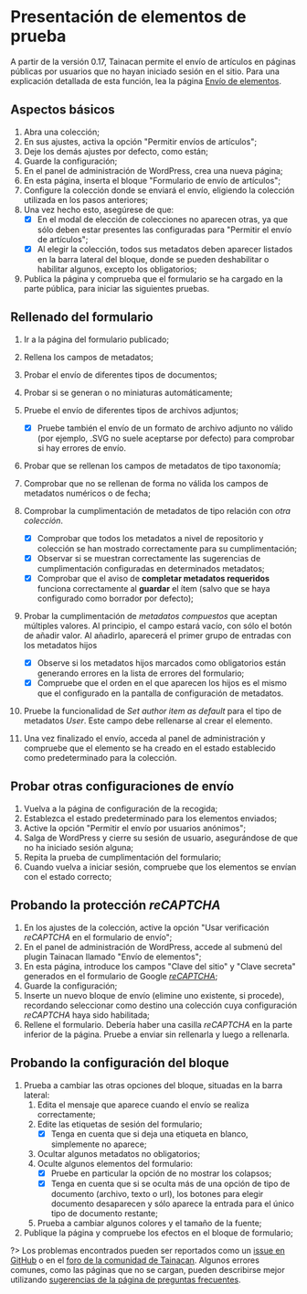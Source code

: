 # Presentación de elementos de prueba

A partir de la versión 0.17, Tainacan permite el envío de artículos en páginas públicas por usuarios que no hayan iniciado sesión en el sitio. Para una explicación detallada de esta función, lea la página [Envío de elementos](/es-mx/item-submission.md).

## Aspectos básicos

1. Abra una colección;
2. En sus ajustes, activa la opción "Permitir envíos de artículos";
3. Deje los demás ajustes por defecto, como están;
4. Guarde la configuración;
5. En el panel de administración de WordPress, crea una nueva página;
6. En esta página, inserta el bloque "Formulario de envío de artículos";
7. Configure la colección donde se enviará el envío, eligiendo la colección utilizada en los pasos anteriores;
8. Una vez hecho esto, asegúrese de que:
   - [x] En el modal de elección de colecciones no aparecen otras, ya que sólo deben estar presentes las configuradas para "Permitir el envío de artículos";
   - [x] Al elegir la colección, todos sus metadatos deben aparecer listados en la barra lateral del bloque, donde se pueden deshabilitar o habilitar algunos, excepto los obligatorios;
9. Publica la página y comprueba que el formulario se ha cargado en la parte pública, para iniciar las siguientes pruebas.

## Rellenado del formulario

1. Ir a la página del formulario publicado;
2. Rellena los campos de metadatos;
3. Probar el envío de diferentes tipos de documentos;
4. Probar si se generan o no miniaturas automáticamente;
5. Pruebe el envío de diferentes tipos de archivos adjuntos;
   - [x] Pruebe también el envío de un formato de archivo adjunto no válido (por ejemplo, .SVG no suele aceptarse por defecto) para comprobar si hay errores de envío.
6. Probar que se rellenan los campos de metadatos de tipo taxonomía;
7. Comprobar que no se rellenan de forma no válida los campos de metadatos numéricos o de fecha;
8. Comprobar la cumplimentación de metadatos de tipo relación con _otra colección_.

   - [x] Comprobar que todos los metadatos a nivel de repositorio y colección se han mostrado correctamente para su cumplimentación;
   - [x] Observar si se muestran correctamente las sugerencias de cumplimentación configuradas en determinados metadatos;
   - [x] Comprobar que el aviso de **completar metadatos requeridos** funciona correctamente al **guardar** el ítem (salvo que se haya configurado como borrador por defecto);

9. Probar la cumplimentación de _metadatos compuestos_ que aceptan múltiples valores. Al principio, el campo estará vacío, con sólo el botón de añadir valor. Al añadirlo, aparecerá el primer grupo de entradas con los metadatos hijos

   - [x] Observe si los metadatos hijos marcados como obligatorios están generando errores en la lista de errores del formulario;
   - [x] Compruebe que el orden en el que aparecen los hijos es el mismo que el configurado en la pantalla de configuración de metadatos.

10. Pruebe la funcionalidad de _Set author item as default_ para el tipo de metadatos _User_. Este campo debe rellenarse al crear el elemento.
11. Una vez finalizado el envío, acceda al panel de administración y compruebe que el elemento se ha creado en el estado establecido como predeterminado para la colección.

## Probar otras configuraciones de envío

1. Vuelva a la página de configuración de la recogida;
2. Establezca el estado predeterminado para los elementos enviados;
3. Active la opción "Permitir el envío por usuarios anónimos";
4. Salga de WordPress y cierre su sesión de usuario, asegurándose de que no ha iniciado sesión alguna;
5. Repita la prueba de cumplimentación del formulario;
6. Cuando vuelva a iniciar sesión, compruebe que los elementos se envían con el estado correcto;

## Probando la protección _reCAPTCHA_

1. En los ajustes de la colección, active la opción "Usar verificación _reCAPTCHA_ en el formulario de envío";
2. En el panel de administración de WordPress, accede al submenú del plugin Tainacan llamado "Envío de elementos";
3. En esta página, introduce los campos "Clave del sitio" y "Clave secreta" generados en el formulario de Google [_reCAPTCHA_](https://www.google.com/recaptcha/admin/create ":ignorar");
4. Guarde la configuración;
5. Inserte un nuevo bloque de envío (elimine uno existente, si procede), recordando seleccionar como destino una colección cuya configuración _reCAPTCHA_ haya sido habilitada;
6. Rellene el formulario. Debería haber una casilla _reCAPTCHA_ en la parte inferior de la página. Pruebe a enviar sin rellenarla y luego a rellenarla.

## Probando la configuración del bloque

1. Prueba a cambiar las otras opciones del bloque, situadas en la barra lateral:
   1. Edita el mensaje que aparece cuando el envío se realiza correctamente;
   2. Edite las etiquetas de sesión del formulario;
      - [x] Tenga en cuenta que si deja una etiqueta en blanco, simplemente no aparece;
   3. Ocultar algunos metadatos no obligatorios;
   4. Oculte algunos elementos del formulario:
      - [x] Pruebe en particular la opción de no mostrar los colapsos;
      - [x] Tenga en cuenta que si se oculta más de una opción de tipo de documento (archivo, texto o url), los botones para elegir documento desaparecen y sólo aparece la entrada para el único tipo de documento restante;
   5. Prueba a cambiar algunos colores y el tamaño de la fuente;
2. Publique la página y compruebe los efectos en el bloque de formulario;

?> Los problemas encontrados pueden ser reportados como un [issue en GitHub](https://github.com/tainacan/tainacan/issues ":ignore") o en el [foro de la comunidad de Tainacan](https://tainacan.discourse.group ":ignore"). Algunos errores comunes, como las páginas que no se cargan, pueden describirse mejor utilizando [sugerencias de la página de preguntas frecuentes](/es-mx/faq.md#creo-que-encontré-un-error.-¿qué-tengo-que-hacer?).
